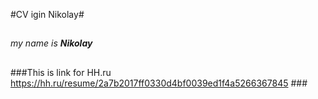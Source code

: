 #CV igin Nikolay#
##
*my name is **Nikolay***
##
###This is link for HH.ru https://hh.ru/resume/2a7b2017ff0330d4bf0039ed1f4a5266367845 ###


